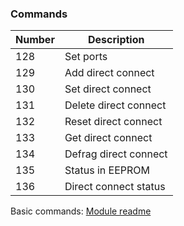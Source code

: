 ### Commands
| Number | Description           |
|--------|-----------------------|
| 128    | Set ports             |
| 129    | Add direct connect    |
| 130    | Set direct connect    |
| 131    | Delete direct connect |
| 132    | Reset direct connect  |
| 133    | Get direct connect    |
| 134    | Defrag direct connect |
| 135    | Status in EEPROM      |
| 136    | Direct connect status |

Basic commands: [Module readme](src/hc-module/README.md)
